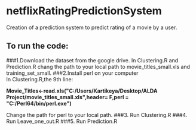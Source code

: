 # netflixRatingPredictionSystem
Creation of a prediction system to predict rating of a movie by a user.
## To run the code:
###1.Download the dataset from the google drive.
In Clustering.R 
and Prediction.R
chang the path to your local path to movie_titles_small.xls and training_set_small.
###2.Install perl on your computer  
In Clustering.R,the 9th line:

**Movie_Titles<-read.xls("C:/Users/Kartikeya/Desktop/ALDA Project/movie_titles_small.xls",header= F,perl = "C:/Perl64/bin/perl.exe")**

Change the path for perl to your local path.
###3. Run Clustering.R
###4. Run Leave_one_out.R
###5. Run Prediction.R
